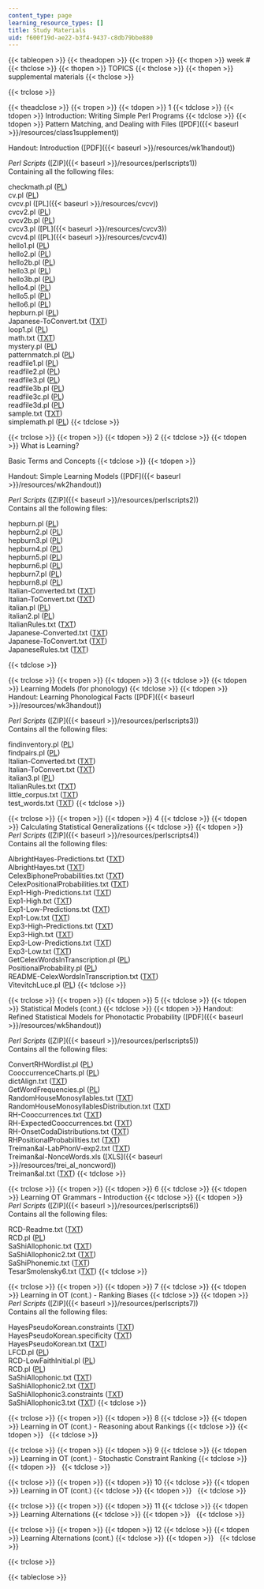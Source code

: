```yaml
---
content_type: page
learning_resource_types: []
title: Study Materials
uid: f600f19d-ae22-b3f4-9437-c8db79bbe880
---
```


{{< tableopen >}}
{{< theadopen >}}
{{< tropen >}}
{{< thopen >}}
week #
{{< thclose >}}
{{< thopen >}}
TOPICS
{{< thclose >}}
{{< thopen >}}
supplemental materials
{{< thclose >}}

{{< trclose >}}

{{< theadclose >}}
{{< tropen >}}
{{< tdopen >}}
1
{{< tdclose >}}
{{< tdopen >}}
Introduction: Writing Simple Perl Programs
{{< tdclose >}}
{{< tdopen >}}
Pattern Matching, and Dealing with Files ([PDF]({{< baseurl >}}/resources/class1supplement))  
  
Handout: Introduction ([PDF]({{< baseurl >}}/resources/wk1handout))  
  
_Perl Scripts_ ([ZIP]({{< baseurl >}}/resources/perlscripts1))  
Containing all the following files:  
  
checkmath.pl ([PL](/courses/linguistics-and-philosophy/24-964-topics-in-phonology-fall-2004/study-materials/checkmath.pl))  
cv.pl ([PL](/courses/linguistics-and-philosophy/24-964-topics-in-phonology-fall-2004/study-materials/cv.pl))  
cvcv.pl ([PL]({{< baseurl >}}/resources/cvcv))  
cvcv2.pl ([PL](/courses/linguistics-and-philosophy/24-964-topics-in-phonology-fall-2004/study-materials/cvcv2.pl))  
cvcv2b.pl ([PL](/courses/linguistics-and-philosophy/24-964-topics-in-phonology-fall-2004/study-materials/cvcv2b.pl))  
cvcv3.pl ([PL]({{< baseurl >}}/resources/cvcv3))  
cvcv4.pl ([PL]({{< baseurl >}}/resources/cvcv4))  
hello1.pl ([PL](/courses/linguistics-and-philosophy/24-964-topics-in-phonology-fall-2004/study-materials/hello1.pl))  
hello2.pl ([PL](/courses/linguistics-and-philosophy/24-964-topics-in-phonology-fall-2004/study-materials/hello2.pl))  
hello2b.pl ([PL](/courses/linguistics-and-philosophy/24-964-topics-in-phonology-fall-2004/study-materials/hello2b.pl))  
hello3.pl ([PL](/courses/linguistics-and-philosophy/24-964-topics-in-phonology-fall-2004/study-materials/hello3.pl))  
hello3b.pl ([PL](/courses/linguistics-and-philosophy/24-964-topics-in-phonology-fall-2004/study-materials/hello3b.pl))  
hello4.pl ([PL](/courses/linguistics-and-philosophy/24-964-topics-in-phonology-fall-2004/study-materials/hello4.pl))  
hello5.pl ([PL](/courses/linguistics-and-philosophy/24-964-topics-in-phonology-fall-2004/study-materials/hello5.pl))  
hello6.pl ([PL](/courses/linguistics-and-philosophy/24-964-topics-in-phonology-fall-2004/study-materials/hello6.pl))  
hepburn.pl ([PL](/courses/linguistics-and-philosophy/24-964-topics-in-phonology-fall-2004/study-materials/hepburn.pl))  
Japanese-ToConvert.txt ([TXT](/courses/linguistics-and-philosophy/24-964-topics-in-phonology-fall-2004/study-materials/Japanese_ToConvert.txt))  
loop1.pl ([PL](/courses/linguistics-and-philosophy/24-964-topics-in-phonology-fall-2004/study-materials/loop1.pl))  
math.txt ([TXT](/courses/linguistics-and-philosophy/24-964-topics-in-phonology-fall-2004/study-materials/math.txt))  
mystery.pl ([PL](/courses/linguistics-and-philosophy/24-964-topics-in-phonology-fall-2004/study-materials/mystery.pl))  
patternmatch.pl ([PL](/courses/linguistics-and-philosophy/24-964-topics-in-phonology-fall-2004/study-materials/patternmatch.pl))  
readfile1.pl ([PL](/courses/linguistics-and-philosophy/24-964-topics-in-phonology-fall-2004/study-materials/readfile1.pl))  
readfile2.pl ([PL](/courses/linguistics-and-philosophy/24-964-topics-in-phonology-fall-2004/study-materials/readfile2.pl))  
readfile3.pl ([PL](/courses/linguistics-and-philosophy/24-964-topics-in-phonology-fall-2004/study-materials/readfile3.pl))  
readfile3b.pl ([PL](/courses/linguistics-and-philosophy/24-964-topics-in-phonology-fall-2004/study-materials/readfile3b.pl))  
readfile3c.pl ([PL](/courses/linguistics-and-philosophy/24-964-topics-in-phonology-fall-2004/study-materials/readfile3c.pl))  
readfile3d.pl ([PL](/courses/linguistics-and-philosophy/24-964-topics-in-phonology-fall-2004/study-materials/readfile3d.pl))  
sample.txt ([TXT](/courses/linguistics-and-philosophy/24-964-topics-in-phonology-fall-2004/study-materials/sample.txt))  
simplemath.pl ([PL](/courses/linguistics-and-philosophy/24-964-topics-in-phonology-fall-2004/study-materials/simplemath.pl))
{{< tdclose >}}

{{< trclose >}}
{{< tropen >}}
{{< tdopen >}}
2
{{< tdclose >}}
{{< tdopen >}}
What is Learning?  
  
Basic Terms and Concepts
{{< tdclose >}}
{{< tdopen >}}


Handout: Simple Learning Models ([PDF]({{< baseurl >}}/resources/wk2handout))  
  
_Perl Scripts_ ([ZIP]({{< baseurl >}}/resources/perlscripts2))  
Contains all the following files:  
  
hepburn.pl ([PL](/courses/linguistics-and-philosophy/24-964-topics-in-phonology-fall-2004/study-materials/hepburn.pl))  
hepburn2.pl ([PL](/courses/linguistics-and-philosophy/24-964-topics-in-phonology-fall-2004/study-materials/hepburn2.pl))  
hepburn3.pl ([PL](/courses/linguistics-and-philosophy/24-964-topics-in-phonology-fall-2004/study-materials/hepburn3.pl))  
hepburn4.pl ([PL](/courses/linguistics-and-philosophy/24-964-topics-in-phonology-fall-2004/study-materials/hepburn4.pl))  
hepburn5.pl ([PL](/courses/linguistics-and-philosophy/24-964-topics-in-phonology-fall-2004/study-materials/hepburn5.pl))  
hepburn6.pl ([PL](/courses/linguistics-and-philosophy/24-964-topics-in-phonology-fall-2004/study-materials/hepburn6.pl))  
hepburn7.pl ([PL](/courses/linguistics-and-philosophy/24-964-topics-in-phonology-fall-2004/study-materials/hepburn7.pl))  
hepburn8.pl ([PL](/courses/linguistics-and-philosophy/24-964-topics-in-phonology-fall-2004/study-materials/hepburn8.pl))  
Italian-Converted.txt ([TXT](/courses/linguistics-and-philosophy/24-964-topics-in-phonology-fall-2004/study-materials/ItalianConverted.txt))  
Italian-ToConvert.txt ([TXT](/courses/linguistics-and-philosophy/24-964-topics-in-phonology-fall-2004/study-materials/ItalianToConvert.txt))  
italian.pl ([PL](/courses/linguistics-and-philosophy/24-964-topics-in-phonology-fall-2004/study-materials/italian.pl))  
italian2.pl ([PL](/courses/linguistics-and-philosophy/24-964-topics-in-phonology-fall-2004/study-materials/italian2.pl))  
ItalianRules.txt ([TXT](/courses/linguistics-and-philosophy/24-964-topics-in-phonology-fall-2004/study-materials/ItalianRules.txt))  
Japanese-Converted.txt ([TXT](/courses/linguistics-and-philosophy/24-964-topics-in-phonology-fall-2004/study-materials/JapaneseConverted.txt))  
Japanese-ToConvert.txt ([TXT](/courses/linguistics-and-philosophy/24-964-topics-in-phonology-fall-2004/study-materials/Japanese_ToConvert.txt))  
JapaneseRules.txt ([TXT](/courses/linguistics-and-philosophy/24-964-topics-in-phonology-fall-2004/study-materials/JapaneseRules.txt))


{{< tdclose >}}

{{< trclose >}}
{{< tropen >}}
{{< tdopen >}}
3
{{< tdclose >}}
{{< tdopen >}}
Learning Models (for phonology)
{{< tdclose >}}
{{< tdopen >}}
Handout: Learning Phonological Facts ([PDF]({{< baseurl >}}/resources/wk3handout))  
  
_Perl Scripts_ ([ZIP]({{< baseurl >}}/resources/perlscripts3))  
Contains all the following files:  
  
findinventory.pl ([PL](/courses/linguistics-and-philosophy/24-964-topics-in-phonology-fall-2004/study-materials/findinventory.pl))  
findpairs.pl ([PL](/courses/linguistics-and-philosophy/24-964-topics-in-phonology-fall-2004/study-materials/findpairs.pl))  
Italian-Converted.txt ([TXT](/courses/linguistics-and-philosophy/24-964-topics-in-phonology-fall-2004/study-materials/ItalianConverted.txt))  
Italian-ToConvert.txt ([TXT](/courses/linguistics-and-philosophy/24-964-topics-in-phonology-fall-2004/study-materials/ItalianToConvert.txt))  
italian3.pl ([PL](/courses/linguistics-and-philosophy/24-964-topics-in-phonology-fall-2004/study-materials/italian3.pl))  
ItalianRules.txt ([TXT](/courses/linguistics-and-philosophy/24-964-topics-in-phonology-fall-2004/study-materials/ItalianRules.txt))  
little\_corpus.txt ([TXT](/courses/linguistics-and-philosophy/24-964-topics-in-phonology-fall-2004/study-materials/little_corpus.txt))  
test\_words.txt ([TXT](/courses/linguistics-and-philosophy/24-964-topics-in-phonology-fall-2004/study-materials/test_words.txt))
{{< tdclose >}}

{{< trclose >}}
{{< tropen >}}
{{< tdopen >}}
4
{{< tdclose >}}
{{< tdopen >}}
Calculating Statistical Generalizations
{{< tdclose >}}
{{< tdopen >}}
_Perl Scripts_ ([ZIP]({{< baseurl >}}/resources/perlscripts4))  
Contains all the following files:  
  
AlbrightHayes-Predictions.txt ([TXT](/courses/linguistics-and-philosophy/24-964-topics-in-phonology-fall-2004/study-materials/AlbrightHayesPredictions.txt))  
AlbrightHayes.txt ([TXT](/courses/linguistics-and-philosophy/24-964-topics-in-phonology-fall-2004/study-materials/AlbrightHayes.txt))  
CelexBiphoneProbabilities.txt ([TXT](/courses/linguistics-and-philosophy/24-964-topics-in-phonology-fall-2004/study-materials/CelexBiphoneProbabilities.txt))  
CelexPositionalProbabilities.txt ([TXT](/courses/linguistics-and-philosophy/24-964-topics-in-phonology-fall-2004/study-materials/CelexPositionalProbabilities.txt))  
Exp1-High-Predictions.txt ([TXT](/courses/linguistics-and-philosophy/24-964-topics-in-phonology-fall-2004/study-materials/Exp1HighPredictions.txt))  
Exp1-High.txt ([TXT](/courses/linguistics-and-philosophy/24-964-topics-in-phonology-fall-2004/study-materials/Exp1High.txt))  
Exp1-Low-Predictions.txt ([TXT](/courses/linguistics-and-philosophy/24-964-topics-in-phonology-fall-2004/study-materials/Exp1LowPredictions.txt))  
Exp1-Low.txt ([TXT](/courses/linguistics-and-philosophy/24-964-topics-in-phonology-fall-2004/study-materials/Exp1Low.txt))  
Exp3-High-Predictions.txt ([TXT](/courses/linguistics-and-philosophy/24-964-topics-in-phonology-fall-2004/study-materials/Exp3HighPredictions.txt))  
Exp3-High.txt ([TXT](/courses/linguistics-and-philosophy/24-964-topics-in-phonology-fall-2004/study-materials/Exp3High.txt))  
Exp3-Low-Predictions.txt ([TXT](/courses/linguistics-and-philosophy/24-964-topics-in-phonology-fall-2004/study-materials/Exp3LowPredictions.txt))  
Exp3-Low.txt ([TXT](/courses/linguistics-and-philosophy/24-964-topics-in-phonology-fall-2004/study-materials/Exp3Low.txt))  
GetCelexWordsInTranscription.pl ([PL](/courses/linguistics-and-philosophy/24-964-topics-in-phonology-fall-2004/study-materials/GetCelexWordsInTranscription.pl))  
PositionalProbability.pl ([PL](/courses/linguistics-and-philosophy/24-964-topics-in-phonology-fall-2004/study-materials/PositionalProbability.pl))  
README-CelexWordsInTranscription.txt ([TXT](/courses/linguistics-and-philosophy/24-964-topics-in-phonology-fall-2004/study-materials/READMECelexWordsInTranscription.txt))  
VitevitchLuce.pl ([PL](/courses/linguistics-and-philosophy/24-964-topics-in-phonology-fall-2004/study-materials/VitevitchLuce.pl))
{{< tdclose >}}

{{< trclose >}}
{{< tropen >}}
{{< tdopen >}}
5
{{< tdclose >}}
{{< tdopen >}}
Statistical Models (cont.)
{{< tdclose >}}
{{< tdopen >}}
Handout: Refined Statistical Models for Phonotactic Probability ([PDF]({{< baseurl >}}/resources/wk5handout))  
  
_Perl Scripts_ ([ZIP]({{< baseurl >}}/resources/perlscripts5))  
Contains all the following files:  
  
ConvertRHWordlist.pl ([PL](/courses/linguistics-and-philosophy/24-964-topics-in-phonology-fall-2004/study-materials/ConvertRHWordlist.pl))  
CooccurrenceCharts.pl ([PL](/courses/linguistics-and-philosophy/24-964-topics-in-phonology-fall-2004/study-materials/CooccurrenceCharts.pl))  
dictAlign.txt ([TXT](/courses/linguistics-and-philosophy/24-964-topics-in-phonology-fall-2004/study-materials/dictAlign.txt))  
GetWordFrequencies.pl ([PL](/courses/linguistics-and-philosophy/24-964-topics-in-phonology-fall-2004/study-materials/GetWordFrequencies.pl))  
RandomHouseMonosyllables.txt ([TXT](/courses/linguistics-and-philosophy/24-964-topics-in-phonology-fall-2004/study-materials/RandomHouseMonosyllables.txt))  
RandomHouseMonosyllablesDistribution.txt ([TXT](/courses/linguistics-and-philosophy/24-964-topics-in-phonology-fall-2004/study-materials/RandomHouseMonosyllablesDistribution.txt))  
RH-Cooccurrences.txt ([TXT](/courses/linguistics-and-philosophy/24-964-topics-in-phonology-fall-2004/study-materials/RHCooccurrences.txt))  
RH-ExpectedCooccurrences.txt ([TXT](/courses/linguistics-and-philosophy/24-964-topics-in-phonology-fall-2004/study-materials/RHExpectedCooccurrences.txt))  
RH-OnsetCodaDistributions.txt ([TXT](/courses/linguistics-and-philosophy/24-964-topics-in-phonology-fall-2004/study-materials/RHOnsetCodaDistributions.txt))  
RHPositionalProbabilities.txt ([TXT](/courses/linguistics-and-philosophy/24-964-topics-in-phonology-fall-2004/study-materials/RHPositionalProbabilities.txt))  
Treiman&al-LabPhonV-exp2.txt ([TXT](/courses/linguistics-and-philosophy/24-964-topics-in-phonology-fall-2004/study-materials/trei_al_lab_exp2.txt))  
Treiman&al-NonceWords.xls ([XLS]({{< baseurl >}}/resources/trei_al_noncword))  
Treiman&al.txt ([TXT](/courses/linguistics-and-philosophy/24-964-topics-in-phonology-fall-2004/study-materials/treiman_al.txt))
{{< tdclose >}}

{{< trclose >}}
{{< tropen >}}
{{< tdopen >}}
6
{{< tdclose >}}
{{< tdopen >}}
Learning OT Grammars - Introduction
{{< tdclose >}}
{{< tdopen >}}
_Perl Scripts_ ([ZIP]({{< baseurl >}}/resources/perlscripts6))  
Contains all the following files:  
  
RCD-Readme.txt ([TXT](/courses/linguistics-and-philosophy/24-964-topics-in-phonology-fall-2004/study-materials/RCDReadme.txt))  
RCD.pl ([PL](/courses/linguistics-and-philosophy/24-964-topics-in-phonology-fall-2004/study-materials/RCD.pl))  
SaShiAllophonic.txt ([TXT](/courses/linguistics-and-philosophy/24-964-topics-in-phonology-fall-2004/study-materials/SaShiAllophonic.txt))  
SaShiAllophonic2.txt ([TXT](/courses/linguistics-and-philosophy/24-964-topics-in-phonology-fall-2004/study-materials/SaShiAllophonic2.txt))  
SaShiPhonemic.txt ([TXT](/courses/linguistics-and-philosophy/24-964-topics-in-phonology-fall-2004/study-materials/SaShiPhonemic.txt))  
TesarSmolensky6.txt ([TXT](/courses/linguistics-and-philosophy/24-964-topics-in-phonology-fall-2004/study-materials/TesarSmolensky6.txt))
{{< tdclose >}}

{{< trclose >}}
{{< tropen >}}
{{< tdopen >}}
7
{{< tdclose >}}
{{< tdopen >}}
Learning in OT (cont.) - Ranking Biases
{{< tdclose >}}
{{< tdopen >}}
_Perl Scripts_ ([ZIP]({{< baseurl >}}/resources/perlscripts7))  
Contains all the following files:  
  
HayesPseudoKorean.constraints ([TXT](/courses/linguistics-and-philosophy/24-964-topics-in-phonology-fall-2004/study-materials/HayesPseudoKorean.constraints))  
HayesPseudoKorean.specificity ([TXT](/courses/linguistics-and-philosophy/24-964-topics-in-phonology-fall-2004/study-materials/HayesPseudoKorean.specificity))  
HayesPseudoKorean.txt ([TXT](/courses/linguistics-and-philosophy/24-964-topics-in-phonology-fall-2004/study-materials/HayesPseudoKorean.txt))  
LFCD.pl ([PL](/courses/linguistics-and-philosophy/24-964-topics-in-phonology-fall-2004/study-materials/LFCD.pl))  
RCD-LowFaithInitial.pl ([PL](/courses/linguistics-and-philosophy/24-964-topics-in-phonology-fall-2004/study-materials/RCDLowFaithInitial.pl))  
RCD.pl ([PL](/courses/linguistics-and-philosophy/24-964-topics-in-phonology-fall-2004/study-materials/RCD.pl))  
SaShiAllophonic.txt ([TXT](/courses/linguistics-and-philosophy/24-964-topics-in-phonology-fall-2004/study-materials/SaShiAllophonic.txt))  
SaShiAllophonic2.txt ([TXT](/courses/linguistics-and-philosophy/24-964-topics-in-phonology-fall-2004/study-materials/SaShiAllophonic2.txt))  
SaShiAllophonic3.constraints ([TXT](/courses/linguistics-and-philosophy/24-964-topics-in-phonology-fall-2004/study-materials/SaShiAllophonic3.constraints))  
SaShiAllophonic3.txt ([TXT](/courses/linguistics-and-philosophy/24-964-topics-in-phonology-fall-2004/study-materials/SaShiAllophonic3.txt))
{{< tdclose >}}

{{< trclose >}}
{{< tropen >}}
{{< tdopen >}}
8
{{< tdclose >}}
{{< tdopen >}}
Learning in OT (cont.) - Reasoning about Rankings
{{< tdclose >}}
{{< tdopen >}}
 
{{< tdclose >}}

{{< trclose >}}
{{< tropen >}}
{{< tdopen >}}
9
{{< tdclose >}}
{{< tdopen >}}
Learning in OT (cont.) - Stochastic Constraint Ranking
{{< tdclose >}}
{{< tdopen >}}
 
{{< tdclose >}}

{{< trclose >}}
{{< tropen >}}
{{< tdopen >}}
10
{{< tdclose >}}
{{< tdopen >}}
Learning in OT (cont.)
{{< tdclose >}}
{{< tdopen >}}
 
{{< tdclose >}}

{{< trclose >}}
{{< tropen >}}
{{< tdopen >}}
11
{{< tdclose >}}
{{< tdopen >}}
Learning Alternations
{{< tdclose >}}
{{< tdopen >}}
 
{{< tdclose >}}

{{< trclose >}}
{{< tropen >}}
{{< tdopen >}}
12
{{< tdclose >}}
{{< tdopen >}}
Learning Alternations (cont.)
{{< tdclose >}}
{{< tdopen >}}
 
{{< tdclose >}}

{{< trclose >}}

{{< tableclose >}}